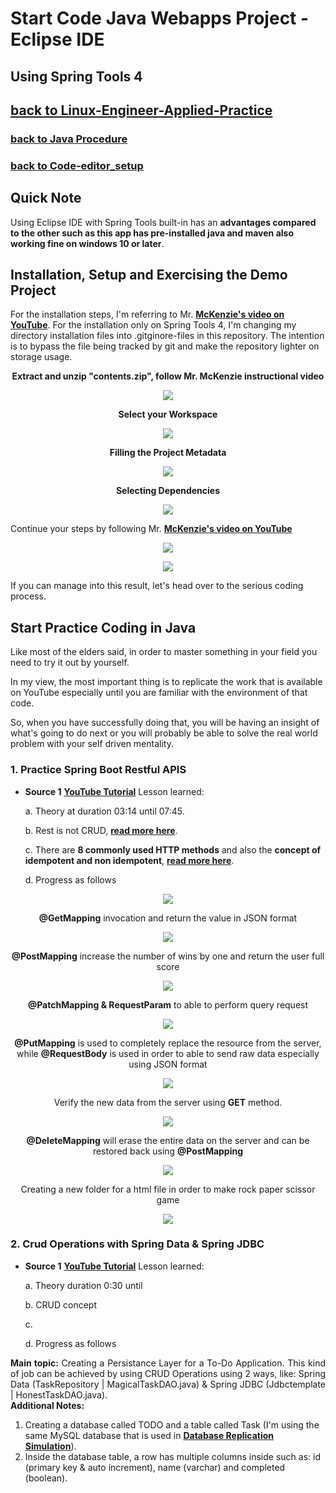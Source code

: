 # Start Code Java Webapps Project - Eclipse IDE
## Using Spring Tools 4
## [**back to Linux-Engineer-Applied-Practice**](/README.md)
### [**back to Java Procedure**](/Java-Webapps-Simulation/Java-Procedure.md)

### [**back to Code-editor_setup**](/Java-Webapps-Simulation/2/Code-editor_setup.md)

## Quick Note
Using Eclipse IDE with Spring Tools built-in has an **advantages compared to the other such as this app has pre-installed java and maven also working fine on windows 10 or later**.

## Installation, Setup and Exercising the Demo Project
  
For the installation steps, I'm referring to Mr. [**McKenzie's video on YouTube**](https://www.youtube.com/watch?v=U-6_gJoWYwM). For the installation only on Spring Tools 4, I'm changing my directory installation files into .gitginore-files in this repository. The intention is to bypass the file being tracked by git and make the repository lighter on storage usage.

<p align="center"><b>Extract and unzip "contents.zip", follow Mr. McKenzie instructional video</b></p>
<p align="center"><img src="/image-files/spring-tools4-1.png"></p>
<!-- ![Extracting the files](/image-files/spring-tools4-1.png) -->

<p align="center"><b>Select your Workspace</b></p>
<p align="center"><img src="/image-files/spring-tools4-2.png"></p>
<!-- ![Select workspace](/image-files/spring-tools4-2.png)  -->
 
<p align="center"><b>Filling the Project Metadata</b></p>
<p align="center"><img src="/image-files/spring-tools4-3.png"></p>
<!-- ![Project Metadata](/image-files/spring-tools4-3.png) -->

<p align="center"><b>Selecting Dependencies</b></p>
<p align="center"><img src="/image-files/spring-tools4-4.png"></p>
<!-- ![Dependencies](/image-files/spring-tools4-4.png) -->

Continue your steps by following Mr. [**McKenzie's video on YouTube**](https://www.youtube.com/watch?v=U-6_gJoWYwM)</b>
<p align="center"><img src="/image-files/spring-tools4-5.png"></p>
<!-- ![Code](/image-files/spring-tools4-5.png) -->
<p align="center"><img src="/image-files/spring-tools4-6.png"></p>
<!-- ![results](/image-files/spring-tools4-6.png) -->

If you can manage into this result, let's head over to the serious coding process.

## Start Practice Coding in Java
Like most of the elders said, in order to master something in your field you need to try it out by yourself. 

In my view, the most important thing is to replicate the work that is available on YouTube especially until you are familiar with the environment of that code. 

So, when you have successfully doing that, you will be having an insight of what's going to do next or you will probably be able to solve the real world problem with your self driven mentality.

### 1. Practice Spring Boot Restful APIS 
- **Source 1** [**YouTube Tutorial**](https://www.youtube.com/watch?v=9brw7UzFdTA)
Lesson learned:

    a. Theory at duration 03:14 until 07:45.
    
    b. Rest is not CRUD, [**read more here**](/Additional-Notes/RestAPI&CRUD.md).

    c. There are **8 commonly used HTTP methods** and also the **concept of idempotent and non idempotent**, [**read more here**](/Additional-Notes/HTTP_Methods.md).

    d. Progress as follows

<p align="center"><img src="/image-files/sts4_progress-1.png"></p>
    <!-- ![1](/image-files/sts4_progress-1.png) -->
    <p align="center"><b>@GetMapping</b> invocation and return the value in JSON format</p>
<p align="center"><img src="/image-files/sts4_progress-2.png"></p>
    <!-- ![2](/image-files/sts4_progress-2.png) -->
    <p align="center"><b>@PostMapping</b> increase the number of wins by one and return the user full score</p>
<p align="center"><img src="/image-files/sts4_progress-3.png"></p>
    <!-- ![3](/image-files/sts4_progress-3.png) -->
    <p align="center"><b>@PatchMapping & RequestParam</b> to able to perform query request<br>
<p align="center"><img src="/image-files/sts4_progress-4.png"></p>
    <!-- ![4](/image-files/sts4_progress-4.png) -->
    <p align="center"><b>@PutMapping</b> is used to completely replace the resource from the server, while <b>@RequestBody</b> is used in order to able to send raw data especially using JSON format</p>
<p align="center"><img src="/image-files/sts4_progress-5.png"></p>    
    <!-- ![5](/image-files/sts4_progress-5.png) -->
    <p align="center">Verify the new data from the server using <b>GET</b> method.<br>
<p align="center"><img src="/image-files/sts4_progress-6.png"></p>
    <!-- ![6](/image-files/sts4_progress-6.png) -->
    <p align="center"><b>@DeleteMapping</b> will erase the entire data on the server and can be restored back using <b>@PostMapping</b></p>
<p align="center"><img src="/image-files/sts4_progress-7.png"></p>
    <!-- ![7](/image-files/sts4_progress-7.png) -->
   <p align="center">Creating a new folder for a html file in order to make rock paper scissor game </p>
<p align="center"><img src="/image-files/sts4_progress-8.png"></p>
    <!-- ![8](/image-files/sts4_progress-8.png) -->
  

### 2. Crud Operations with Spring Data & Spring JDBC
- **Source 1** [**YouTube Tutorial**](https://www.youtube.com/watch?v=oE3h-YNlqss&t=741s)
Lesson learned:

    a. Theory duration 0:30 until

    b. CRUD concept

    c.

    d. Progress as follows

<p align="Justify">
<b>Main topic:</b> Creating a Persistance Layer for a To-Do Application. This kind of job can be achieved by using
CRUD Operations using 2 ways, like: Spring Data (TaskRepository | MagicalTaskDAO.java) & Spring JDBC (Jdbctemplate | HonestTaskDAO.java).
<br><b>Additional Notes:</b>
<ol>
<li>Creating a database called TODO and a table called Task (I'm using the same MySQL database that is used in 
<a href="https://github.com/setiyadi-ben/Linux-Engineer-Applied-Practice/blob/main/Database-Replication-Simulation/readme.md">
<b>Database Replication Simulation</b></a>).</li>
<li>Inside the database table, a row has multiple columns inside such as: id (primary key & auto increment), name (varchar) and completed (boolean).</li>

</ol>
</p>